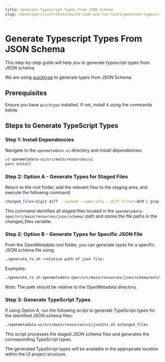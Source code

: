 ```yaml
---
title: Generate Typescript Types From JSON Schema
slug: /developers/contribute/build-code-and-run-tests/generate-typescript-types-from-json-schema
---
```


# Generate Typescript Types From JSON Schema
This step-by-step guide will help you to generate typescript types from JSON schema.

We are using [quicktype](https://quicktype.io/) to generate types from JSON Schema.

## Prerequisites

Ensure you have `quicktype` installed. If not, install it using the commands below.

## Steps to Generate TypeScript Types

### Step 1: Install Dependencies

Navigate to the `openmetadata-ui` directory and install dependencies:

```bash
cd openmetadata-ui/src/main/resources/ui
yarn install
```

### Step 2: Option A - Generate Types for Staged Files

Return to the root folder, add the relevant files to the staging area, and execute the following command:

```bash
changed_files=$(git diff --cached --name-only --diff-filter=ACM | grep 'openmetadata-spec/src/main/resources/json/schema/')
```

This command identifies all staged files located in the `openmetadata-spec/src/main/resources/json/schema/` path and stores the file paths in the changed_files variable.

### Step 2: Option B - Generate Types for Specific JSON File

From the OpenMetadata root folder, you can generate types for a specific JSON schema file using:

```bash
./generate_ts.sh <relative path of json file>
```

Examples:
```bash
./generate_ts.sh openmetadata-spec/src/main/resources/json/schema/entity/services/ingestionPipelines/ingestionPipeline.json
```

Note: The path should be relative to the OpenMetadata directory.

### Step 3: Generate TypeScript Types

If using Option A, run the following script to generate TypeScript types for the identified JSON schema files:

```bash
./openmetadata-ui/src/main/resources/ui/json2ts.sh $changed_files
```

This script processes the staged JSON schema files and generates the corresponding TypeScript types.

The generated TypeScript types will be available in the appropriate location within the UI project structure.
